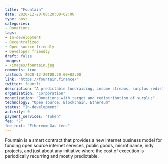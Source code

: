 ```yaml
---
title: "Fountain"
date: 2020-12-20T08:20:00+02:00
type: post
categories:
- Donations
tags:
- In-development
- Decentralized
- Open source friendly
- Developer friendly
draft: false
images:
- /images/fountain.jpg
comments: true
lastmod: 2020-12-20T08:20:00+02:00
link: "https://fountain.finance/"
twitter: fountfi
description: "A predictable fundraising, income streams, surplus redistribution, and sustainable growth to open source and public goods." 
organization: "Corporation"
monetization: "Donations with target and redistribution of surplus"
technology: "Open source, Blockchain, Ethereum"
status: "In-development"
activity: 0
payment_services: "Token"
fee: "?"
fee_text: "Ethereum Gas fees"
---
```


Fountain is a smart contract that provides a new internet business model for funding open source internet services, public goods, microfinance, indy projects, and just about any initiative where the cost of execution is periodically recurring and mostly predictable.<!--more-->

